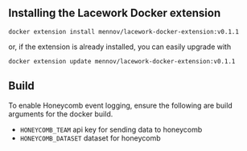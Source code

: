 ## Installing the Lacework Docker extension

`docker extension install mennov/lacework-docker-extension:v0.1.1`

or, if the extension is already installed, you can easily upgrade with

`docker extension update mennov/lacework-docker-extension:v0.1.1`

## Build

To enable Honeycomb event logging, ensure the following are build arguments for the docker build.
- `HONEYCOMB_TEAM` api key for sending data to honeycomb
- `HONEYCOMB_DATASET` dataset for honeycomb


